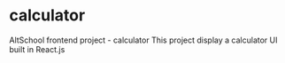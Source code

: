 # calculator
AltSchool frontend project - calculator
This project display a calculator UI built in React.js
